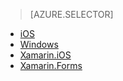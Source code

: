 > [AZURE.SELECTOR]
- [iOS](/documentation/articles/app-service-mobile-ios-get-started-push/)
- [Windows](/documentation/articles/app-service-mobile-windows-store-dotnet-get-started-push/)
- [Xamarin.iOS](/documentation/articles/app-service-mobile-xamarin-ios-get-started-push/)
- [Xamarin.Forms](/documentation/articles/app-service-mobile-xamarin-forms-get-started-push/)

<!---HONumber=Mooncake_0919_2016-->